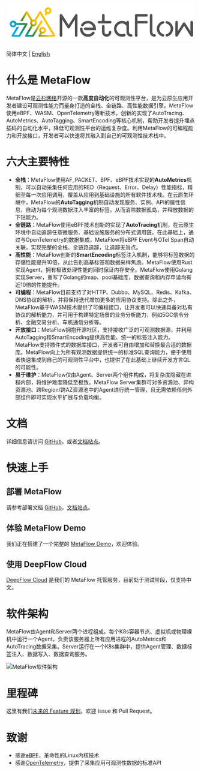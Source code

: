 ![MetaFlow](./docs/metaflow-logo.svg)
=====================================

简体中文 | [English](./README.md)

# 什么是 MetaFlow

MetaFlow是[云杉网络](https://yunshan.net)开源的一款**高度自动化**的可观测性平台，是为云原生应用开发者建设可观测性能力而量身打造的全栈、全链路、高性能数据引擎。MetaFlow使用eBPF、WASM、OpenTelemetry等新技术，创新的实现了AutoTracing、AutoMetrics、AutoTagging、SmartEncoding等核心机制，帮助开发者提升埋点插码的自动化水平，降低可观测性平台的运维复杂度。利用MetaFlow的可编程能力和开放接口，开发者可以快速将其融入到自己的可观测性技术栈中。

# 六大主要特性

- **全栈**：MetaFlow使用AF\_PACKET、BPF、eBPF技术实现的**AutoMetrics**机制，可以自动采集任何应用的RED（Request、Error、Delay）性能指标，精细至每一次应用调用，覆盖从应用到基础设施的所有软件技术栈。在云原生环境中，MetaFlow的**AutoTagging**机制自动发现服务、实例、API的属性信息，自动为每个观测数据注入丰富的标签，从而消除数据孤岛，并释放数据的下钻能力。
- **全链路**：MetaFlow使用eBPF技术创新的实现了**AutoTracing**机制，在云原生环境中自动追踪任意微服务、基础设施服务的分布式调用链。在此基础上，通过与OpenTelemetry的数据集成，MetaFlow将eBPF Event与OTel Span自动关联，实现完整的全栈、全链路追踪，让追踪无盲点。
- **高性能**：MetaFlow创新的**SmartEncoding**标签注入机制，能够将标签数据的存储性能提升10倍，从此告别高基标签和数据采样焦虑。MetaFlow使用Rust实现Agent，拥有极致处理性能的同时保证内存安全。MetaFlow使用Golang实现Server，重写了Golang的map、pool基础库，数据查询和内存申请均有近10倍的性能提升。
- **可编程**：MetaFlow目前支持了对HTTP、Dubbo、MySQL、Redis、Kafka、DNS协议的解析，并将保持迭代增加更多的应用协议支持。除此之外，MetaFlow基于WASM技术提供了可编程接口，让开发者可以快速具备对私有协议的解析能力，并可用于构建特定场景的业务分析能力，例如5GC信令分析、金融交易分析、车机通信分析等。
- **开放接口**：MetaFlow拥抱开源社区，支持接收广泛的可观测数据源，并利用AutoTagging和SmartEncoding提供高性能、统一的标签注入能力。MetaFlow支持插件式的数据库接口，开发者可自由增加和替换最合适的数据库。MetaFlow向上为所有观测数据提供统一的标准SQL查询能力，便于使用者快速集成到自己的可观测性平台中，也提供了在此基础上继续开发方言QL的可能性。
- **易于维护**：MetaFlow仅由Agent、Server两个组件构成，将复杂度隐藏在进程内部，将维护难度降低至极致。MetaFlow Server集群可对多资源池、异构资源池、跨Region/跨AZ资源池中的Agent进行统一管理，且无需依赖任何外部组件即可实现水平扩展与负载均衡。

# 文档

详细信息请访问 [GitHub](https://github.com/metaflowys/docs/tree/main/zh/)，或者[文档站点](https://deepflow.yunshan.net/metaflow-docs/zh/)。

# 快速上手

## 部署 MetaFlow

请参考部署文档 [GitHub](https://github.com/metaflowys/docs/tree/main/zh/02-install)，[文档站点](https://deepflow.yunshan.net/metaflow-docs/zh/install/all-in-one/)。

## 体验 MetaFlow Demo

我们正在搭建了一个完整的 [MetaFlow Demo](https://demo.metaflow.yunshan.net/)，欢迎体验。

## 使用 DeepFlow Cloud

[DeepFlow Cloud](https://deepflow.yunshan.net/) 是我们的 MetaFlow 托管服务，目前处于测试阶段，仅支持中文。

# 软件架构

MetaFlow由Agent和Server两个进程组成。每个K8s容器节点、虚拟机或物理裸机中运行一个Agent，负责该服务器上所有应用进程的AutoMetrics和AutoTracing数据采集。Server运行在一个K8s集群中，提供Agent管理、数据标签注入、数据写入、数据查询服务。

![MetaFlow软件架构](./docs/metaflow-architecture.png)

# 里程碑

这里有我们[未来的 Feature 规划](https://github.com/metaflowys/docs/blob/main/zh/01-about/04-milestone.md)。欢迎 Issue 和 Pull Request。

# 致谢

- 感谢[eBPF](https://ebpf.io/)，革命性的Linux内核技术
- 感谢[OpenTelemetry](https://opentelemetry.io/)，提供了采集应用可观测性数据的标准API
